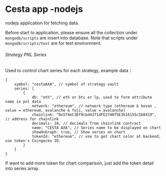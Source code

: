 # Cesta app -nodejs
nodejs application for fetching data. 

Before start to application, please ensure all the collection under `mongodb/scripts` are insert into database. Note that scripts under `mongodb/scripts/test` are for test environment.

###### Strategy PNL Series
Used to control chart series for each strategy, example data： 
```
{
    symbol: "cestaAXA", // symbol of strategy vault
    series: [
        {
            db: "eth", // eth or btc or lp, used to form attribute name in pnl data
            network: "ethereum", // network type (ethereum & kovan , value = ethereum, avalanche & fuji, value = avalanche)
            chainlink: "0x5f4eC3Df9cbd43714FE2740f5E3616155c5b8419", // address for chainlink 
            decimals: 18, // decimals from chainlink contract
            name: "CESTA AXA", // Series name to be displayed on chart
            showOnGraph: true, // Show series on chart
            tokenId: "ethereum", // use to get chart color at backend, use token's Coingecko ID.
        }
    ]
}
```
If want to add more token for chart comparison, just add the token detail into series array.
